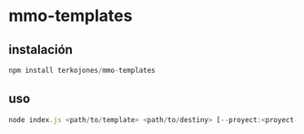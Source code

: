 # mmo-templates
## instalación
```ts
npm install terkojones/mmo-templates
```
## uso
```ts
node index.js <path/to/template> <path/to/destiny> [--proyect:<proyect-name>] [--workspace:<workspace-dir>] [<template-param>:<value>...]
```
